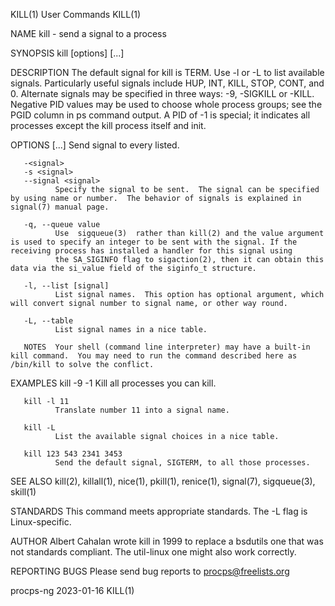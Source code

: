 KILL(1)                                                                                        User Commands                                                                                        KILL(1)

NAME
       kill - send a signal to a process

SYNOPSIS
       kill [options] <pid> [...]

DESCRIPTION
       The  default  signal for kill is TERM.  Use -l or -L to list available signals.  Particularly useful signals include HUP, INT, KILL, STOP, CONT, and 0.  Alternate signals may be specified in three
       ways: -9, -SIGKILL or -KILL.  Negative PID values may be used to choose whole process groups; see the PGID column in ps command output.  A PID of -1 is special; it indicates all  processes  except
       the kill process itself and init.

OPTIONS
       <pid> [...]
              Send signal to every <pid> listed.

       -<signal>
       -s <signal>
       --signal <signal>
              Specify the signal to be sent.  The signal can be specified by using name or number.  The behavior of signals is explained in signal(7) manual page.

       -q, --queue value
              Use  sigqueue(3)  rather than kill(2) and the value argument is used to specify an integer to be sent with the signal. If the receiving process has installed a handler for this signal using
              the SA_SIGINFO flag to sigaction(2), then it can obtain this data via the si_value field of the siginfo_t structure.

       -l, --list [signal]
              List signal names.  This option has optional argument, which will convert signal number to signal name, or other way round.

       -L, --table
              List signal names in a nice table.

       NOTES  Your shell (command line interpreter) may have a built-in kill command.  You may need to run the command described here as /bin/kill to solve the conflict.

EXAMPLES
       kill -9 -1
              Kill all processes you can kill.

       kill -l 11
              Translate number 11 into a signal name.

       kill -L
              List the available signal choices in a nice table.

       kill 123 543 2341 3453
              Send the default signal, SIGTERM, to all those processes.

SEE ALSO
       kill(2), killall(1), nice(1), pkill(1), renice(1), signal(7), sigqueue(3), skill(1)

STANDARDS
       This command meets appropriate standards. The -L flag is Linux-specific.

AUTHOR
       Albert Cahalan wrote kill in 1999 to replace a bsdutils one that was not standards compliant.  The util-linux one might also work correctly.

REPORTING BUGS
       Please send bug reports to procps@freelists.org

procps-ng                                                                                        2023-01-16                                                                                         KILL(1)
